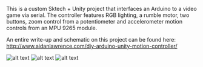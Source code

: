 This is a custom Sktech + Unity project that interfaces an Arduino to a video game via serial.
The controller features RGB lighting, a rumble motor, two buttons, zoom control from a potentiometer and accelerometer motion controls from
an MPU 9265 module.

An entire write-up and schematic on this project can be found here:
http://www.aidanlawrence.com/diy-arduino-unity-motion-controller/

![alt text](http://www.aidanlawrence.com/wp-content/uploads/2017/06/ArduinoController_Sideshot1.jpg)
![alt text](http://www.aidanlawrence.com/wp-content/uploads/2017/06/ArduinoController_screenshot1.jpg)
![alt text](http://www.aidanlawrence.com/wp-content/uploads/2017/06/ArduinoControllerSchematic.png)
